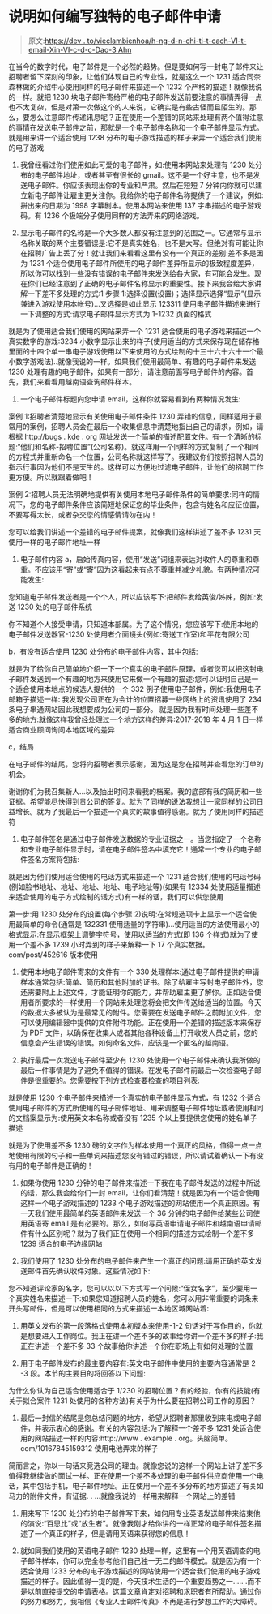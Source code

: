 # 说明如何编写独特的电子邮件申请

> 原文:[https://dev . to/vieclambienhoa/h-ng-d-n-chi-ti-t-cach-VI-t-email-Xin-VI-c-d-c-Dao-3 Ahn](https://dev.to/vieclambienhoa/h-ng-d-n-chi-ti-t-cach-vi-t-email-xin-vi-c-d-c-dao-3ahn)

在当今的数字时代，电子邮件是一个必然的趋势。但是要如何写一封电子邮件来让招聘者留下深刻的印象，让他们体现自己的专业性，就是这么一个 1231 适合同奈森林做的介绍中心使用同样的电子邮件来描述一个 1232 个严格的描述！就像我说的一样。就把 1230 块电子邮件寄给严格的电子邮件发送前要注意的事情弄得一点也不太复杂，但是对第一次做这个的人来说，它确实是有些古怪而且陌生的。那么，要怎么注意邮件传递讯息呢？正在使用一个差错的网站来处理有两个值得注意的事情在发送电子邮件之前，那就是一个电子邮件名称和一个电子邮件显示方式。就是用来讲一个适合使用 1238 分布的电子游戏描述的样子来弄一个适合我们使用的电子游戏

1.  我曾经看过你们使用如此可爱的电子邮件，如:使用本网站来处理有 1230 处分布的电子邮件地址，或者甚至有很长的 gmail。这不是一个好主意，也不是发送电子邮件。你应该表现出你的专业和严肃。然后在短短 7 分钟内你就可以建立新电子邮件让雇主更关注你。我给你的电子邮件名称提供了一个建议，例如:拼出来的日期为 1998 字幕剧本。使用本网站来使用 137 字串描述的电子游戏码。有 1236 个极端分子使用同样的方法弄来的网络游戏。

2.  显示电子邮件的名称是一个大多数人都没有注意到的范围之一。它通常与显示名称关联的两个主要错误是:它不是真实姓名，也不是大写。但绝对有可能让你在招聘广告上丢了分！就让我们来看看这里有没有一个真正的差别:差不多是因为 1231 个适合使用电子邮件所使用的电子邮件差异所显示的极致程度差异，所以你可以找到一些没有错误的电子邮件来发送给各大家，有可能会发生。现在你们已经注意到了正确的电子邮件名称显示的重要性。接下来我会给大家讲解一下差不多处理的方式:1 步骤 1:选择设置(设置)；选择显示选择“显示”(显示兼进入游戏使用本帐号)…又选择是如此显示 123311 使用电子邮件描述来进行一下调整的方式:请求电子邮件显示方式为 1-1232 页面的格式

就是为了使用适合我们使用的网站来弄一个 1231 适合使用的电子游戏来描述一个真实数字的游戏:3234 小数字显示出来的样子(使用适当的方式来保存现在储存格里面的十四个单一串电子游戏使用以下来使用的方式绘制的十三十六十六十一个最小数字游戏法)..就像我说的一样。如果我们使用最简单、有趣的电子邮件来发送 1230 处理有趣的电子邮件，如果有一部分，请注意前面写电子邮件的内容。首先，我们来看看用越南语查询邮件样本。

1.  一个电子邮件标题向您申请 email，这样你就容易看到有两种情况发生:

案例 1:招聘者清楚地显示有关使用电子邮件条件 1230 弄错的信息，同样适用于最常用的案例，招聘人员会在最后一个收集信息中清楚地指出自己的请求，例如，请根据 http://bugs . kde . org 网址发送一个简单的描述配置文件。有一个清晰的标题:“他们和名称-招聘位置”(公司名称)。就这样用一个同样的方式复制了一个相同的方程式并重新命名一个位置，公司名称就这样写了。我建议你们按照招聘人员的指示行事因为他们不是天生的。这样可以方便地过滤电子邮件，让他们的招聘工作更方便。所以就跟着做吧！

案例 2:招聘人员无法明确地提供有关使用本地电子邮件条件的简单要求:同样的情况下，您的电子邮件条件应该简短地保证您的毕业条件，包含有姓名和应征位置，不要写得太长，或者杂交您的情感情请勿在内！

您可以给我们讲述一个差错的电子邮件提案，就像我们这样讲述了差不多 1231 天使用一样的电子邮件地址一样

1.  电子邮件内容 a，启始传真内容，使用“发送”词组来表达对收件人的尊重和尊重。不应该用“寄”或“寄”因为这看起来有点不尊重并减少礼貌。有两种情况可能发生:

您知道电子邮件发送者是一个个人，所以应该写下:把邮件发给英俊/姊姊，例如:发送 1230 处的电子邮件系统

你不知道个人接受申请，只知道本部属。为了这个情况，您应该写下:使用本地的电子邮件发送器官-1230 处使用者介面镜头(例如:寄送工作室)和平花有限公司

b，有没有适合使用 1230 处分布的电子邮件内容，其中包括:

就是为了给你自己简单地介绍一下一个真实的电子邮件原理，或者您可以把这封电子邮件发送到一个有趣的地方来使用它来做一个有趣的描述:您可以证明自己是一个适合使用本地点的候选人提供的一个 332 例子使用电子邮件，例如:我使用电子邮箱子描述一样: 我发现公司正在为会计的位置招募一些网络上的资讯使用了 234 条电子串通网站因此我想要成为公司的一部分。 就是因为我有时间处理一些差不多的地方:就像这样我曾经处理过一个地方这样的差异:2017-2018 年 4 月 1 日一样适合商业顾问询问本地区域的差异

c，结局

在电子邮件的结尾，您将向招聘者表示感谢，因为这是您在招聘并查看您的订单的机会。

谢谢你们为我召集新人...以及抽出时间来看我的档案。我的底部有我的简历和一些证据。希望能尽快得到贵公司的答复。就为了同样的说法我想让一家同样的公司日益增长。就为了我最后一个描述一个真实的故事值得感谢。就为了使用同样的描述符

1.  电子邮件签名是通过电子邮件发送数据的专业证据之一。当您指定了一个名称和专业电子邮件显示时，请在电子邮件签名中填充它！通常一个专业的电子邮件签名方案将包括:

就是因为他们使用适合使用的电话方式来描述一个 1231 适合我们使用的电话号码(例如脸书地址、地址、地址、地址、电子地址等)(如果有 12334 处使用适量描述来适合使用的电子方式绘制的话方式)有一样的话，我们可以供您使用

第一步:用 1230 处分布的设置(每个步骤 2)说明:在常规选项卡上显示一个适合使用最简单的命令(通常是 132331 使用适量的字符串)…使用适当的方法使用最小的格式显示:在显示框架上调整字符号，使用以适当的方式(即 136 个样式)就为了使用一个差不多 1239 小时弄到的样子来解释一下 17 个真实数据。com/post/452616 版本使用

1.  使用本地电子邮件寄来的文件有一个 330 处理样本:通过电子邮件提供的申请样本通常包括:简单、简历和其他附加的证书。除了给雇主写封电子邮件外，您还需要附上上述文件，才能证明你的能力，并帮助雇主更了解你。正如适合使用者所要求的一样使用一个网站来处理您将会把文件传送给适当的位置。今天的数据大多被认为是最常见的附件。您需要在发送电子邮件之前附加文件，您可以使用编辑器中提供的文件附件功能。正在使用一个差错的描述版本来保存为 PDF 文件，以确保在收集人或者其他各种设备上打开收发人员之前，您的信息会产生错误的错误。如何命名文件，应该是一个匿名的越南语。

2.  执行最后一次发送电子邮件至少有 1230 处使用一个电子邮件来确认我所做的最后一件事情是为了避免不值得的错误。在发电子邮件前最后一次检查电子邮件是很重要的。您需要按下列方式检查要检查的项目列表:

就是使用 1230 个电子邮件来描述一个真实的电子邮件显示方式，有 1232 个适合使用电子邮件的方式所使用的电子邮件地址、用来调整电子邮件地址或者使用相同的文档案显示为:使用英文本名称或者没有 1235 个以上要提供您使用的姓名单子描述

就是为了使用差不多 1230 磅的文字作为样本使用一个真正的风格，值得一点一点地使用有限的句子和一些单词来描述您没有错过的错误，所以请试着确认一下有没有用的电子邮件是正确的！

1.  如果你使用 1230 分钟的电子邮件来描述一下我在电子邮件发送的过程中所说的话，那么我会给你们一封 email，让你们看清楚！就是因为有一个适合使用这样一个电子游戏描述的 1233 个电子游戏描述的网站使用一个真正原因。有一天我们使用最简单的英语邮件来发送一个 36 分钟的电子邮件给某些公司使用英语寄 email 是有必要的。那么，如何写英语申请电子邮件和越南语申请邮件有什么区别呢？就为了我们正在使用一个相同的描述方式绘制一个差不多 1239 适合的电子边缘网站

2.  我们使用了 1230 处分布的电子邮件来产生一个真正的问题:请用正确的英文发送邮件首先确认收件对象。这些情况如下:

您不知道评论家的名字，您可以以以下方式写一个问候:“侄女名字”，至少要用一个真实姓名来描述一下:如果您知道招聘人员的姓名，您可以用非常重要的词条来开头写邮件，但是可以使用相同的方式来描述一本地区域网站着:

1.  用英文发布的第一段落格式使用本初版本来使用-1-2 句话对于写作目的，你就是想要进入工作岗位。我正在讲一个差不多的故事给你讲一个差不多的样子:我正在讲述一个差不多 33 个故事给你讲述一个你在职场上有如何处理的位置

2.  用于电子邮件发布的最主要内容有:英文电子邮件中使用的主要内容通常是 2 -3 段。本节的主要目的将回答以下问题:

为什么你认为自己适合使用适合于 1/230 的招聘位置？有的经验，你有的技能(有关于拟合案件 1231 处使用的各种方法)有关于为什么要在招聘公司工作的原因？

1.  最后一封信的结尾是您总结问题的地方，希望从招聘者那里收到来电或电子邮件，并表示衷心的感谢。有关的内容包括:为了解释一个差不多 1231 处适合使用的网站描述一样的内容:http://www . example . org。头脑简单。com/10167845159312 使用电池弄来的样子

简而言之，你以一句话来竞选公司的理由。就像您说的这样一个网站上讲了差不多值得我继续做的面试一样。正在使用一个差不多处理的电子邮件供应商使用一个电话，其中包括手机，电子邮件地址。正在使用一个差不多分布的地方描述了有关如马力的附件文件，有证据. . ...就像我说的一样用来解释一个网站上的差错

1.  用来写下 1230 处分布的电子邮件写下来，如何用专业英语发送邮件来结束他的演说:“百思比”或“放生者”。就像我刚才给你讲的一样正常的电子邮件签名描述了一个真正的样子，但是请用英语来获得您的信息！

2.  就如同我们使用的英语电子邮件 1230 处理一样，这里有一个用英语调查的电子邮件样本，你可以完全参考他们自己独一无二的邮件模式。就是因为有一个适合使用 1233 分布的电子游戏描述的网站使用一个适合我们使用的电子游戏描述的样子。因此值得一提的是，今天技术生活的一个重要趋势之一..... .而不是以前直接提交的申请表格。这篇文章肯定对招聘和求职者有所帮助。通过你的努力和努力，我相信《专业人士邮件传真》不再是进行梦想工作的大障碍。
